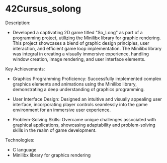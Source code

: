 # 42Cursus_solong

Description:

- Developed a captivating 2D game titled "So_Long" as part of a programming project, utilizing the Minilibx library for graphic rendering. This project showcases a blend of graphic design principles, user interaction, and efficient game loop implementation. The Minilibx library was integral in creating a visually immersive experience, handling window creation, image rendering, and user interface elements.

Key Achievements:

- Graphics Programming Proficiency: Successfully implemented complex graphics elements and animations using the Minilibx library, demonstrating a deep understanding of graphics programming.

- User Interface Design: Designed an intuitive and visually appealing user interface, incorporating player controls seamlessly into the game environment for an immersive user experience.

- Problem-Solving Skills: Overcame unique challenges associated with graphical applications, showcasing adaptability and problem-solving skills in the realm of game development.

Technologies:

- C language
- Minilibx library for graphics rendering
